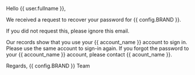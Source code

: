 Hello {{ user.fullname }},

We received a request to recover your password for {{ config.BRAND }}.

If you did not request this, please ignore this email.

Our records show that you use your {{ account_name }} account to sign in. Please use
the same account to sign-in again.  If you forgot the password to your {{ account_name }}
account, please contact {{ acount_name }}.

Regards,
{{ config.BRAND }} Team
